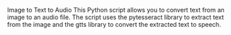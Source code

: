 Image to Text to Audio
This Python script allows you to convert text from an image to an audio file. The script uses the pytesseract library to extract text from the image and the gtts library to convert the extracted text to speech.
